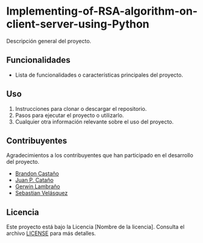 # Implementing-of-RSA-algorithm-on-client-server-using-Python

Descripción general del proyecto.

## Funcionalidades

- Lista de funcionalidades o características principales del proyecto.

## Uso

1. Instrucciones para clonar o descargar el repositorio.
2. Pasos para ejecutar el proyecto o utilizarlo.
3. Cualquier otra información relevante sobre el uso del proyecto.

## Contribuyentes

Agradecimientos a los contribuyentes que han participado en el desarrollo del proyecto.

- [Brandon Castaño](https://github.com/bcg733)
- [Juan P. Cataño](https://github.com/juan-npablo)
- [Gerwin Lambraño](https://github.com/gerwintorres)
- [Sebastian Velásquez](https://github.com/SebasVM123)
## Licencia

Este proyecto está bajo la Licencia [Nombre de la licencia]. Consulta el archivo [LICENSE](LICENSE) para más detalles.
